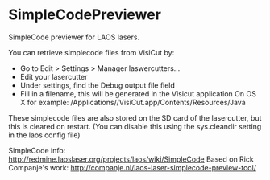 SimpleCodePreviewer
===================

SimpleCode previewer for LAOS lasers.

You can retrieve simplecode files from VisiCut by:
- Go to Edit > Settings > Manager laswercutters...
- Edit your lasercutter
- Under settings, find the Debug output file field
- Fill in a filename, this will be generated in the Visicut application 
  On OS X for example: /Applications//VisiCut.app/Contents/Resources/Java

These simplecode files are also stored on the SD card of the lasercutter, but this is cleared on restart. 
(You can disable this using the sys.cleandir setting in the laos config file)

SimpleCode info: http://redmine.laoslaser.org/projects/laos/wiki/SimpleCode
Based on Rick Companje's work: http://companje.nl/laos-laser-simplecode-preview-tool/
